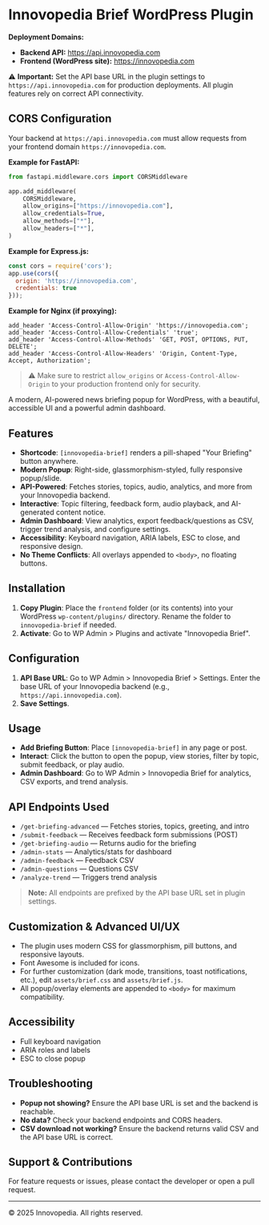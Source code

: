 # Innovopedia Brief WordPress Plugin

**Deployment Domains:**
- **Backend API:** https://api.innovopedia.com
- **Frontend (WordPress site):** https://innovopedia.com

:warning: **Important:** Set the API base URL in the plugin settings to `https://api.innovopedia.com` for production deployments. All plugin features rely on correct API connectivity.

## CORS Configuration

Your backend at `https://api.innovopedia.com` must allow requests from your frontend domain `https://innovopedia.com`.

**Example for FastAPI:**
```python
from fastapi.middleware.cors import CORSMiddleware

app.add_middleware(
    CORSMiddleware,
    allow_origins=["https://innovopedia.com"],
    allow_credentials=True,
    allow_methods=["*"],
    allow_headers=["*"],
)
```

**Example for Express.js:**
```js
const cors = require('cors');
app.use(cors({
  origin: 'https://innovopedia.com',
  credentials: true
}));
```

**Example for Nginx (if proxying):**
```nginx
add_header 'Access-Control-Allow-Origin' 'https://innovopedia.com';
add_header 'Access-Control-Allow-Credentials' 'true';
add_header 'Access-Control-Allow-Methods' 'GET, POST, OPTIONS, PUT, DELETE';
add_header 'Access-Control-Allow-Headers' 'Origin, Content-Type, Accept, Authorization';
```

> ⚠️ Make sure to restrict `allow_origins` or `Access-Control-Allow-Origin` to your production frontend only for security.


A modern, AI-powered news briefing popup for WordPress, with a beautiful, accessible UI and a powerful admin dashboard.

## Features
- **Shortcode**: `[innovopedia-brief]` renders a pill-shaped "Your Briefing" button anywhere.
- **Modern Popup**: Right-side, glassmorphism-styled, fully responsive popup/slide.
- **API-Powered**: Fetches stories, topics, audio, analytics, and more from your Innovopedia backend.
- **Interactive**: Topic filtering, feedback form, audio playback, and AI-generated content notice.
- **Admin Dashboard**: View analytics, export feedback/questions as CSV, trigger trend analysis, and configure settings.
- **Accessibility**: Keyboard navigation, ARIA labels, ESC to close, and responsive design.
- **No Theme Conflicts**: All overlays appended to `<body>`, no floating buttons.

## Installation
1. **Copy Plugin**: Place the `frontend` folder (or its contents) into your WordPress `wp-content/plugins/` directory. Rename the folder to `innovopedia-brief` if needed.
2. **Activate**: Go to WP Admin > Plugins and activate "Innovopedia Brief".

## Configuration
1. **API Base URL**: Go to WP Admin > Innovopedia Brief > Settings. Enter the base URL of your Innovopedia backend (e.g., `https://api.innovopedia.com`).
2. **Save Settings**.

## Usage
- **Add Briefing Button**: Place `[innovopedia-brief]` in any page or post.
- **Interact**: Click the button to open the popup, view stories, filter by topic, submit feedback, or play audio.
- **Admin Dashboard**: Go to WP Admin > Innovopedia Brief for analytics, CSV exports, and trend analysis.

## API Endpoints Used
- `/get-briefing-advanced` — Fetches stories, topics, greeting, and intro
- `/submit-feedback` — Receives feedback form submissions (POST)
- `/get-briefing-audio` — Returns audio for the briefing
- `/admin-stats` — Analytics/stats for dashboard
- `/admin-feedback` — Feedback CSV
- `/admin-questions` — Questions CSV
- `/analyze-trend` — Triggers trend analysis

> **Note:** All endpoints are prefixed by the API base URL set in plugin settings.

## Customization & Advanced UI/UX
- The plugin uses modern CSS for glassmorphism, pill buttons, and responsive layouts.
- Font Awesome is included for icons.
- For further customization (dark mode, transitions, toast notifications, etc.), edit `assets/brief.css` and `assets/brief.js`.
- All popup/overlay elements are appended to `<body>` for maximum compatibility.

## Accessibility
- Full keyboard navigation
- ARIA roles and labels
- ESC to close popup

## Troubleshooting
- **Popup not showing?** Ensure the API base URL is set and the backend is reachable.
- **No data?** Check your backend endpoints and CORS headers.
- **CSV download not working?** Ensure the backend returns valid CSV and the API base URL is correct.

## Support & Contributions
For feature requests or issues, please contact the developer or open a pull request.

---

© 2025 Innovopedia. All rights reserved.
